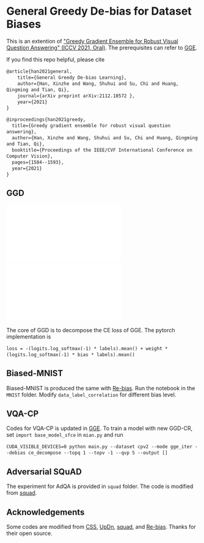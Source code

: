 # General Greedy De-bias for Dataset Biases
This is an extention of ["Greedy Gradient Ensemble for Robust Visual Question Answering" (ICCV 2021, Oral)](https://github.com/GeraldHan/GGE). 
The prerequisites can refer to [GGE](https://github.com/GeraldHan/GGE).

If you find this repo helpful, please cite
```
@article{han2021general,
	title={General Greedy De-bias Learning},
	author={Han, Xinzhe and Wang, Shuhui and Su, Chi and Huang, Qingming and Tian, Qi},
	journal={arXiv preprint arXiv:2112.10572 },
	year={2021}
}
```
```
@inproceedings{han2021greedy,
  title={Greedy gradient ensemble for robust visual question answering},
  author={Han, Xinzhe and Wang, Shuhui and Su, Chi and Huang, Qingming and Tian, Qi},
  booktitle={Proceedings of the IEEE/CVF International Conference on Computer Vision},
  pages={1584--1593},
  year={2021}
}
```

## GGD

![figure1](figure/gge.pdf)
![figure2](figure/cr.pdf)

The core of GGD is to decompose the CE loss of GGE. The pytorch implementation is
```
loss = -(logits.log_softmax(-1) * labels).mean() + weight * (logits.log_softmax(-1) * bias * labels).mean()
```

## Biased-MNIST

Biased-MNIST is produced the same with [Re-bias](https://github.com/clovaai/rebias). Run the notebook in the `MNIST` folder. Modify `data_label_correlation` for different bias level.

## VQA-CP

Codes for VQA-CP is updated in [GGE](https://github.com/GeraldHan/GGE). To train a model with new GGD-CR, set `import base_model_sfce` in `mian.py` and run
```
CUDA_VISIBLE_DEVICES=0 python main.py --dataset cpv2 --mode gge_iter --debias ce_decompose --topq 1 --topv -1 --qvp 5 --output [] 
```

## Adversarial SQuAD

The experiment for AdQA is provided in `squad` folder. The code is modified from [squad](https://github.com/chrischute/squad).

## Acknowledgements

Some codes are modified from [CSS](https://github.com/yanxinzju/CSS-VQA), [UpDn](https://github.com/chrisc36/bottom-up-attention-vqa), [squad](https://github.com/chrischute/squad), and [Re-bias](https://github.com/clovaai/rebias). Thanks for their open source.



